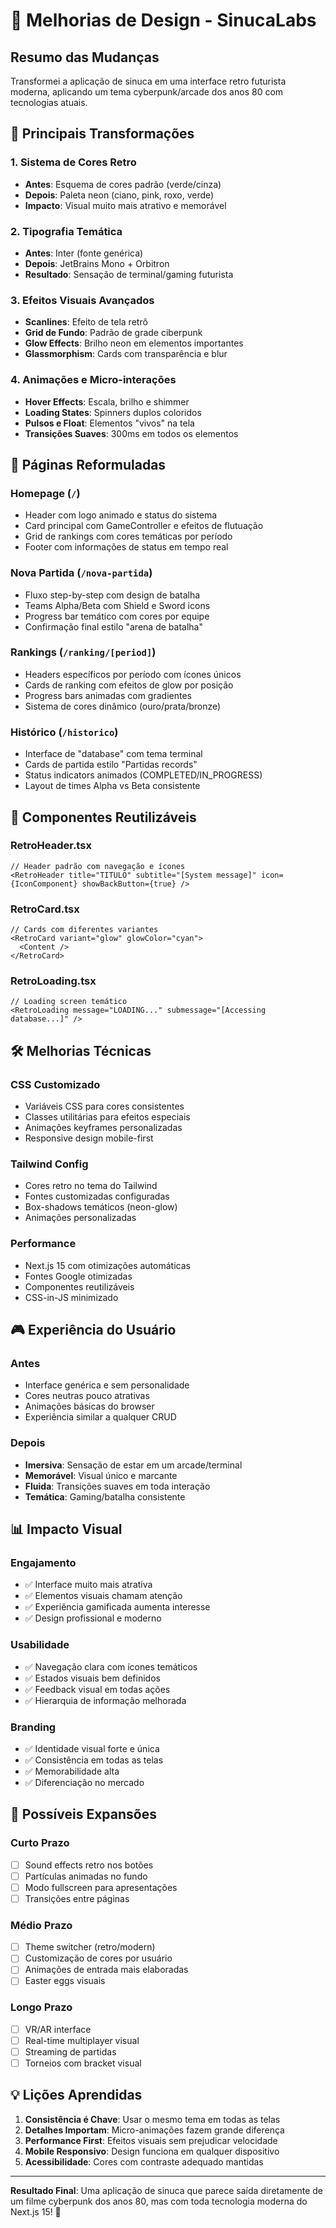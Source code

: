 # 🎨 Melhorias de Design - SinucaLabs

## Resumo das Mudanças

Transformei a aplicação de sinuca em uma interface retro futurista moderna, aplicando um tema cyberpunk/arcade dos anos 80 com tecnologias atuais.

## 🌟 Principais Transformações

### 1. **Sistema de Cores Retro**

- **Antes**: Esquema de cores padrão (verde/cinza)
- **Depois**: Paleta neon (ciano, pink, roxo, verde)
- **Impacto**: Visual muito mais atrativo e memorável

### 2. **Tipografia Temática**

- **Antes**: Inter (fonte genérica)
- **Depois**: JetBrains Mono + Orbitron
- **Resultado**: Sensação de terminal/gaming futurista

### 3. **Efeitos Visuais Avançados**

- **Scanlines**: Efeito de tela retrô
- **Grid de Fundo**: Padrão de grade ciberpunk
- **Glow Effects**: Brilho neon em elementos importantes
- **Glassmorphism**: Cards com transparência e blur

### 4. **Animações e Micro-interações**

- **Hover Effects**: Escala, brilho e shimmer
- **Loading States**: Spinners duplos coloridos
- **Pulsos e Float**: Elementos "vivos" na tela
- **Transições Suaves**: 300ms em todos os elementos

## 📱 Páginas Reformuladas

### **Homepage (`/`)**

- Header com logo animado e status do sistema
- Card principal com GameController e efeitos de flutuação
- Grid de rankings com cores temáticas por período
- Footer com informações de status em tempo real

### **Nova Partida (`/nova-partida`)**

- Fluxo step-by-step com design de batalha
- Teams Alpha/Beta com Shield e Sword icons
- Progress bar temático com cores por equipe
- Confirmação final estilo "arena de batalha"

### **Rankings (`/ranking/[period]`)**

- Headers específicos por período com ícones únicos
- Cards de ranking com efeitos de glow por posição
- Progress bars animadas com gradientes
- Sistema de cores dinâmico (ouro/prata/bronze)

### **Histórico (`/historico`)**

- Interface de "database" com tema terminal
- Cards de partida estilo "Partidas records"
- Status indicators animados (COMPLETED/IN_PROGRESS)
- Layout de times Alpha vs Beta consistente

## 🎯 Componentes Reutilizáveis

### **RetroHeader.tsx**

```tsx
// Header padrão com navegação e ícones
<RetroHeader title="TITULO" subtitle="[System message]" icon={IconComponent} showBackButton={true} />
```

### **RetroCard.tsx**

```tsx
// Cards com diferentes variantes
<RetroCard variant="glow" glowColor="cyan">
  <Content />
</RetroCard>
```

### **RetroLoading.tsx**

```tsx
// Loading screen temático
<RetroLoading message="LOADING..." submessage="[Accessing database...]" />
```

## 🛠️ Melhorias Técnicas

### **CSS Customizado**

- Variáveis CSS para cores consistentes
- Classes utilitárias para efeitos especiais
- Animações keyframes personalizadas
- Responsive design mobile-first

### **Tailwind Config**

- Cores retro no tema do Tailwind
- Fontes customizadas configuradas
- Box-shadows temáticos (neon-glow)
- Animações personalizadas

### **Performance**

- Next.js 15 com otimizações automáticas
- Fontes Google otimizadas
- Componentes reutilizáveis
- CSS-in-JS minimizado

## 🎮 Experiência do Usuário

### **Antes**

- Interface genérica e sem personalidade
- Cores neutras pouco atrativas
- Animações básicas do browser
- Experiência similar a qualquer CRUD

### **Depois**

- **Imersiva**: Sensação de estar em um arcade/terminal
- **Memorável**: Visual único e marcante
- **Fluida**: Transições suaves em toda interação
- **Temática**: Gaming/batalha consistente

## 📊 Impacto Visual

### **Engajamento**

- ✅ Interface muito mais atrativa
- ✅ Elementos visuais chamam atenção
- ✅ Experiência gamificada aumenta interesse
- ✅ Design profissional e moderno

### **Usabilidade**

- ✅ Navegação clara com ícones temáticos
- ✅ Estados visuais bem definidos
- ✅ Feedback visual em todas ações
- ✅ Hierarquia de informação melhorada

### **Branding**

- ✅ Identidade visual forte e única
- ✅ Consistência em todas as telas
- ✅ Memorabilidade alta
- ✅ Diferenciação no mercado

## 🔮 Possíveis Expansões

### **Curto Prazo**

- [ ] Sound effects retro nos botões
- [ ] Partículas animadas no fundo
- [ ] Modo fullscreen para apresentações
- [ ] Transições entre páginas

### **Médio Prazo**

- [ ] Theme switcher (retro/modern)
- [ ] Customização de cores por usuário
- [ ] Animações de entrada mais elaboradas
- [ ] Easter eggs visuais

### **Longo Prazo**

- [ ] VR/AR interface
- [ ] Real-time multiplayer visual
- [ ] Streaming de partidas
- [ ] Torneios com bracket visual

## 💡 Lições Aprendidas

1. **Consistência é Chave**: Usar o mesmo tema em todas as telas
2. **Detalhes Importam**: Micro-animações fazem grande diferença
3. **Performance First**: Efeitos visuais sem prejudicar velocidade
4. **Mobile Responsivo**: Design funciona em qualquer dispositivo
5. **Acessibilidade**: Cores com contraste adequado mantidas

---

**Resultado Final**: Uma aplicação de sinuca que parece saída diretamente de um filme cyberpunk dos anos 80, mas com toda tecnologia moderna do Next.js 15! 🚀
